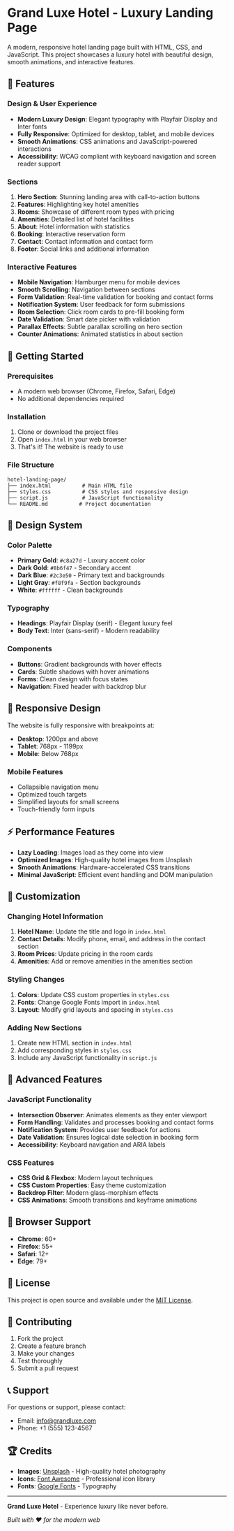# Grand Luxe Hotel - Luxury Landing Page

A modern, responsive hotel landing page built with HTML, CSS, and JavaScript. This project showcases a luxury hotel with beautiful design, smooth animations, and interactive features.

## 🏨 Features

### Design & User Experience
- **Modern Luxury Design**: Elegant typography with Playfair Display and Inter fonts
- **Fully Responsive**: Optimized for desktop, tablet, and mobile devices
- **Smooth Animations**: CSS animations and JavaScript-powered interactions
- **Accessibility**: WCAG compliant with keyboard navigation and screen reader support

### Sections
1. **Hero Section**: Stunning landing area with call-to-action buttons
2. **Features**: Highlighting key hotel amenities
3. **Rooms**: Showcase of different room types with pricing
4. **Amenities**: Detailed list of hotel facilities
5. **About**: Hotel information with statistics
6. **Booking**: Interactive reservation form
7. **Contact**: Contact information and contact form
8. **Footer**: Social links and additional information

### Interactive Features
- **Mobile Navigation**: Hamburger menu for mobile devices
- **Smooth Scrolling**: Navigation between sections
- **Form Validation**: Real-time validation for booking and contact forms
- **Notification System**: User feedback for form submissions
- **Room Selection**: Click room cards to pre-fill booking form
- **Date Validation**: Smart date picker with validation
- **Parallax Effects**: Subtle parallax scrolling on hero section
- **Counter Animations**: Animated statistics in about section

## 🚀 Getting Started

### Prerequisites
- A modern web browser (Chrome, Firefox, Safari, Edge)
- No additional dependencies required

### Installation
1. Clone or download the project files
2. Open `index.html` in your web browser
3. That's it! The website is ready to use

### File Structure
```
hotel-landing-page/
├── index.html          # Main HTML file
├── styles.css          # CSS styles and responsive design
├── script.js           # JavaScript functionality
└── README.md          # Project documentation
```

## 🎨 Design System

### Color Palette
- **Primary Gold**: `#c8a27d` - Luxury accent color
- **Dark Gold**: `#8b6f47` - Secondary accent
- **Dark Blue**: `#2c3e50` - Primary text and backgrounds
- **Light Gray**: `#f8f9fa` - Section backgrounds
- **White**: `#ffffff` - Clean backgrounds

### Typography
- **Headings**: Playfair Display (serif) - Elegant luxury feel
- **Body Text**: Inter (sans-serif) - Modern readability

### Components
- **Buttons**: Gradient backgrounds with hover effects
- **Cards**: Subtle shadows with hover animations
- **Forms**: Clean design with focus states
- **Navigation**: Fixed header with backdrop blur

## 📱 Responsive Design

The website is fully responsive with breakpoints at:
- **Desktop**: 1200px and above
- **Tablet**: 768px - 1199px
- **Mobile**: Below 768px

### Mobile Features
- Collapsible navigation menu
- Optimized touch targets
- Simplified layouts for small screens
- Touch-friendly form inputs

## ⚡ Performance Features

- **Lazy Loading**: Images load as they come into view
- **Optimized Images**: High-quality hotel images from Unsplash
- **Smooth Animations**: Hardware-accelerated CSS transitions
- **Minimal JavaScript**: Efficient event handling and DOM manipulation

## 🔧 Customization

### Changing Hotel Information
1. **Hotel Name**: Update the title and logo in `index.html`
2. **Contact Details**: Modify phone, email, and address in the contact section
3. **Room Prices**: Update pricing in the room cards
4. **Amenities**: Add or remove amenities in the amenities section

### Styling Changes
1. **Colors**: Update CSS custom properties in `styles.css`
2. **Fonts**: Change Google Fonts import in `index.html`
3. **Layout**: Modify grid layouts and spacing in `styles.css`

### Adding New Sections
1. Create new HTML section in `index.html`
2. Add corresponding styles in `styles.css`
3. Include any JavaScript functionality in `script.js`

## 🌟 Advanced Features

### JavaScript Functionality
- **Intersection Observer**: Animates elements as they enter viewport
- **Form Handling**: Validates and processes booking and contact forms
- **Notification System**: Provides user feedback for actions
- **Date Validation**: Ensures logical date selection in booking form
- **Accessibility**: Keyboard navigation and ARIA labels

### CSS Features
- **CSS Grid & Flexbox**: Modern layout techniques
- **CSS Custom Properties**: Easy theme customization
- **Backdrop Filter**: Modern glass-morphism effects
- **CSS Animations**: Smooth transitions and keyframe animations

## 🎯 Browser Support

- **Chrome**: 60+
- **Firefox**: 55+
- **Safari**: 12+
- **Edge**: 79+

## 📄 License

This project is open source and available under the [MIT License](LICENSE).

## 🤝 Contributing

1. Fork the project
2. Create a feature branch
3. Make your changes
4. Test thoroughly
5. Submit a pull request

## 📞 Support

For questions or support, please contact:
- Email: info@grandluxe.com
- Phone: +1 (555) 123-4567

## 🏆 Credits

- **Images**: [Unsplash](https://unsplash.com) - High-quality hotel photography
- **Icons**: [Font Awesome](https://fontawesome.com) - Professional icon library
- **Fonts**: [Google Fonts](https://fonts.google.com) - Typography

---

**Grand Luxe Hotel** - Experience luxury like never before.

*Built with ❤️ for the modern web* 